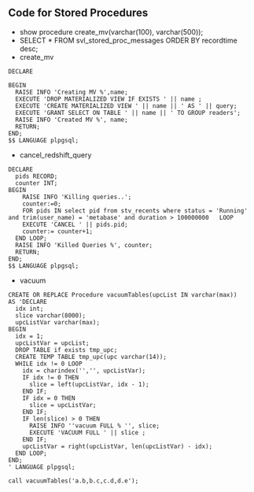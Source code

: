 ## Code for Stored Procedures

* show procedure create_mv(varchar(100), varchar(500));
* SELECT * FROM svl_stored_proc_messages ORDER BY recordtime desc;
* create_mv
```CREATE OR REPLACE PROCEDURE create_mv(name character varying(100),query character varying(10000)) AS $$
DECLARE 

BEGIN 
  RAISE INFO 'Creating MV %',name;
  EXECUTE 'DROP MATERIALIZED VIEW IF EXISTS ' || name ;
  EXECUTE 'CREATE MATERIALIZED VIEW ' || name || ' AS ' || query;
  EXECUTE 'GRANT SELECT ON TABLE ' || name || ' TO GROUP readers';
  RAISE INFO 'Created MV %', name;
  RETURN;
END;
$$ LANGUAGE plpgsql;
```


* cancel_redshift_query

```CREATE OR REPLACE PROCEDURE cancel_redshift_query() AS $$
DECLARE
  pids RECORD;
  counter INT;
BEGIN
	RAISE INFO 'Killing queries..';
    counter:=0;
    FOR pids IN select pid from stv_recents where status = 'Running' and trim(user_name) = 'metabase' and duration > 100000000   LOOP
    EXECUTE 'CANCEL ' || pids.pid;
    counter:= counter+1;
  END LOOP;
  RAISE INFO 'Killed Queries %', counter;
  RETURN;
END;
$$ LANGUAGE plpgsql;
```

* vacuum
```
CREATE OR REPLACE Procedure vacuumTables(upcList IN varchar(max))
AS 'DECLARE
  idx int;
  slice varchar(8000);
  upcListVar varchar(max);
BEGIN
  idx = 1;
  upcListVar = upcList;
  DROP TABLE if exists tmp_upc;
  CREATE TEMP TABLE tmp_upc(upc varchar(14));
  WHILE idx != 0 LOOP
    idx = charindex('','', upcListVar);
    IF idx != 0 THEN
      slice = left(upcListVar, idx - 1);
    END IF;
    IF idx = 0 THEN
      slice = upcListVar;
    END IF;
    IF len(slice) > 0 THEN
      RAISE INFO ''vacuum FULL % '', slice;
      EXECUTE 'VACUUM FULL ' || slice ;                                                            
    END IF;
    upcListVar = right(upcListVar, len(upcListVar) - idx);
  END LOOP;
END;
' LANGUAGE plpgsql;

call vacuumTables('a.b,b.c,c.d,d.e');  
```
